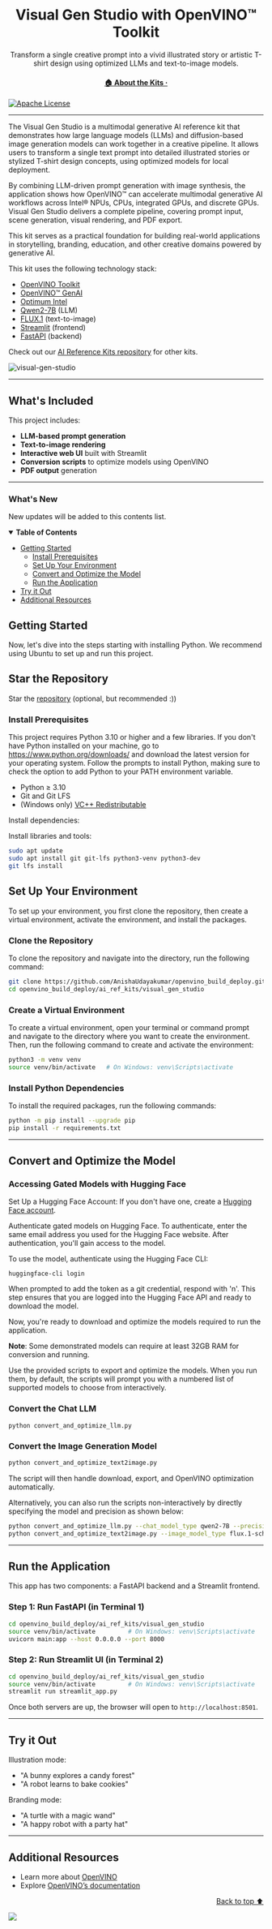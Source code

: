 
<div align="center">

# Visual Gen Studio with OpenVINO™ Toolkit  
Transform a single creative prompt into a vivid illustrated story or artistic T-shirt design using optimized LLMs and text-to-image models.

  <h4>
    <a href="https://www.intel.com/content/www/us/en/developer/topic-technology/edge-5g/open-potential.html">🏠&nbsp;About&nbsp;the&nbsp;Kits&nbsp;·</a>
  </h4>
</div>

[![Apache License](https://img.shields.io/badge/license-Apache_2.0-green.svg)](https://github.com/openvinotoolkit/openvino_build_deploy/blob/master/LICENSE.txt)

---

The Visual Gen Studio is a multimodal generative AI reference kit that demonstrates how large language models (LLMs) and diffusion-based image generation models can work together in a creative pipeline. It allows users to transform a single text prompt into detailed illustrated stories or stylized T-shirt design concepts, using optimized models for local deployment.

By combining LLM-driven prompt generation with image synthesis, the application shows how OpenVINO™ can accelerate multimodal generative AI workflows across Intel® NPUs, CPUs, integrated GPUs, and discrete GPUs. Visual Gen Studio delivers a complete pipeline, covering prompt input, scene generation, visual rendering, and PDF export.

This kit serves as a practical foundation for building real-world applications in storytelling, branding, education, and other creative domains powered by generative AI.

This kit uses the following technology stack:

- [OpenVINO Toolkit](https://docs.openvino.ai/)
- [OpenVINO™ GenAI](https://docs.openvino.ai/2025/openvino-workflow-generative/inference-with-genai.html)
- [Optimum Intel](https://docs.openvino.ai/2025/openvino-workflow-generative/inference-with-optimum-intel.html)
- [Qwen2-7B](https://huggingface.co/Qwen/Qwen2.5-7B-Instruct) (LLM)
- [FLUX.1](https://github.com/black-forest-labs/flux) (text-to-image)
- [Streamlit](https://docs.streamlit.io/) (frontend)
- [FastAPI](https://fastapi.tiangolo.com/) (backend)

Check out our [AI Reference Kits repository](https://github.com/openvinotoolkit/openvino_build_deploy) for other kits.

![visual-gen-studio](https://github.com/user-attachments/assets/43d6e473-19c1-4047-aee1-07a484cd0dc1)

---

## What's Included

This project includes:

- **LLM-based prompt generation**
- **Text-to-image rendering**
- **Interactive web UI** built with Streamlit
- **Conversion scripts** to optimize models using OpenVINO
- **PDF output** generation

---
### What's New

New updates will be added to this contents list.

<details open><summary><b>Table of Contents</b></summary>
  
- [Getting Started](#getting-started)
  - [Install Prerequisites](#install-prerequisites)
  - [Set Up Your Environment](#set-up-your-environment)
  - [Convert and Optimize the Model](#convert-and-optimize-the-model)
  - [Run the Application](#run-the-application)
-  [Try it Out](#try-it-out) 
- [Additional Resources](#additional-resources)

</details>

## Getting Started

Now, let's dive into the steps starting with installing Python. We recommend using Ubuntu to set up and run this project.

## Star the Repository

Star the [repository](https://github.com/openvinotoolkit/openvino_build_deploy) (optional, but recommended :))

### Install Prerequisites

This project requires Python 3.10 or higher and a few libraries. If you don't have Python installed on your machine, go to https://www.python.org/downloads/ and download the latest version for your operating system. Follow the prompts to install Python, making sure to check the option to add Python to your PATH environment variable.

- Python ≥ 3.10
- Git and Git LFS
- (Windows only) [VC++ Redistributable](https://aka.ms/vs/17/release/vc_redist.x64.exe)

Install dependencies:

Install libraries and tools:

```bash
sudo apt update
sudo apt install git git-lfs python3-venv python3-dev
git lfs install
```
## Set Up Your Environment

To set up your environment, you first clone the repository, then create a virtual environment, activate the environment, and install the packages.

### Clone the Repository

To clone the repository and navigate into the directory, run the following command:

```bash
git clone https://github.com/AnishaUdayakumar/openvino_build_deploy.git
cd openvino_build_deploy/ai_ref_kits/visual_gen_studio
```

### Create a Virtual Environment

To create a virtual environment, open your terminal or command prompt and navigate to the directory where you want to create the environment. Then, run the following command to create and activate the environment:

```bash
python3 -m venv venv
source venv/bin/activate   # On Windows: venv\Scripts\activate
```

### Install Python Dependencies

To install the required packages, run the following commands:

```bash
python -m pip install --upgrade pip 
pip install -r requirements.txt
```

---

## Convert and Optimize the Model

### Accessing Gated Models with Hugging Face


Set Up a Hugging Face Account: If you don't have one, create a [Hugging Face account](https://huggingface.co/welcome).

Authenticate gated models on Hugging Face. To authenticate, enter the same email address you used for the Hugging Face website. After authentication, you'll gain access to the model.

To use the model, authenticate using the Hugging Face CLI:

```shell
huggingface-cli login
```
When prompted to add the token as a git credential, respond with 'n'. This step ensures that you are logged into the Hugging Face API and ready to download the model.

Now, you're ready to download and optimize the models required to run the application.

**Note**: Some demonstrated models can require at least 32GB RAM for conversion and running.

Use the provided scripts to export and optimize the models. When you run them, by default, the scripts will prompt you with a numbered list of supported models to choose from interactively.

### Convert the Chat LLM

```shell
python convert_and_optimize_llm.py
```

### Convert the Image Generation Model

```bash
python convert_and_optimize_text2image.py
```

The script will then handle download, export, and OpenVINO optimization automatically.

Alternatively, you can also run the scripts non-interactively by directly specifying the model and precision as shown below:

```bash
python convert_and_optimize_llm.py --chat_model_type qwen2-7B --precision int4
python convert_and_optimize_text2image.py --image_model_type flux.1-schnell --precision int4
```

---

## Run the Application

This app has two components: a FastAPI backend and a Streamlit frontend.

### Step 1: Run FastAPI (in Terminal 1)

```bash
cd openvino_build_deploy/ai_ref_kits/visual_gen_studio
source venv/bin/activate         # On Windows: venv\Scripts\activate
uvicorn main:app --host 0.0.0.0 --port 8000
```

### Step 2: Run Streamlit UI (in Terminal 2)

```bash
cd openvino_build_deploy/ai_ref_kits/visual_gen_studio
source venv/bin/activate         # On Windows: venv\Scripts\activate
streamlit run streamlit_app.py
```

Once both servers are up, the browser will open to `http://localhost:8501`.

---

## Try it Out

Illustration mode:
- "A bunny explores a candy forest"
- "A robot learns to bake cookies"

Branding mode:
- "A turtle with a magic wand"
- "A happy robot with a party hat"

---

## Additional Resources

- Learn more about [OpenVINO](https://www.intel.com/content/www/us/en/developer/tools/openvino-toolkit/overview.html)
- Explore [OpenVINO’s documentation](https://docs.openvino.ai/2024/home.html)

<p align="right"><a href="#top">Back to top ⬆️</a></p>

<img referrerpolicy="no-referrer-when-downgrade" src="https://static.scarf.sh/a.png?x-pxid=7003a37c-568d-40a5-9718-0d021d8589ca?project=ai_ref_kits/visual_gen_studio?file=README.md" />
